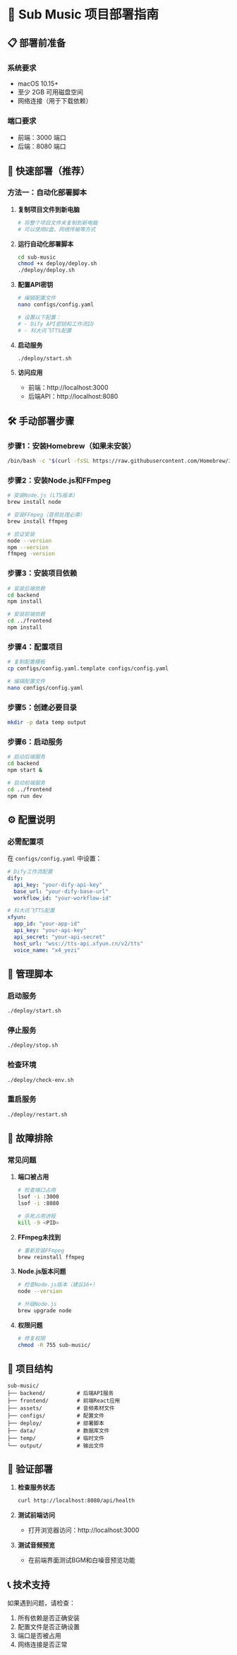 # 🎵 Sub Music 项目部署指南

## 📋 部署前准备

### 系统要求
- macOS 10.15+ 
- 至少 2GB 可用磁盘空间
- 网络连接（用于下载依赖）

### 端口要求
- 前端：3000 端口
- 后端：8080 端口

## 🚀 快速部署（推荐）

### 方法一：自动化部署脚本

1. **复制项目文件到新电脑**
   ```bash
   # 将整个项目文件夹复制到新电脑
   # 可以使用U盘、网络传输等方式
   ```

2. **运行自动化部署脚本**
   ```bash
   cd sub-music
   chmod +x deploy/deploy.sh
   ./deploy/deploy.sh
   ```

3. **配置API密钥**
   ```bash
   # 编辑配置文件
   nano configs/config.yaml
   
   # 设置以下配置：
   # - Dify API密钥和工作流ID
   # - 科大讯飞TTS配置
   ```

4. **启动服务**
   ```bash
   ./deploy/start.sh
   ```

5. **访问应用**
   - 前端：http://localhost:3000
   - 后端API：http://localhost:8080

## 🛠️ 手动部署步骤

### 步骤1：安装Homebrew（如果未安装）
```bash
/bin/bash -c "$(curl -fsSL https://raw.githubusercontent.com/Homebrew/install/HEAD/install.sh)"
```

### 步骤2：安装Node.js和FFmpeg
```bash
# 安装Node.js (LTS版本)
brew install node

# 安装FFmpeg（音频处理必需）
brew install ffmpeg

# 验证安装
node --version
npm --version
ffmpeg -version
```

### 步骤3：安装项目依赖
```bash
# 安装后端依赖
cd backend
npm install

# 安装前端依赖
cd ../frontend
npm install
```

### 步骤4：配置项目
```bash
# 复制配置模板
cp configs/config.yaml.template configs/config.yaml

# 编辑配置文件
nano configs/config.yaml
```

### 步骤5：创建必要目录
```bash
mkdir -p data temp output
```

### 步骤6：启动服务
```bash
# 启动后端服务
cd backend
npm start &

# 启动前端服务
cd ../frontend
npm run dev
```

## ⚙️ 配置说明

### 必需配置项
在 `configs/config.yaml` 中设置：

```yaml
# Dify工作流配置
dify:
  api_key: "your-dify-api-key"
  base_url: "your-dify-base-url"
  workflow_id: "your-workflow-id"

# 科大讯飞TTS配置
xfyun:
  app_id: "your-app-id"
  api_key: "your-api-key"
  api_secret: "your-api-secret"
  host_url: "wss://tts-api.xfyun.cn/v2/tts"
  voice_name: "x4_yezi"
```

## 🔧 管理脚本

### 启动服务
```bash
./deploy/start.sh
```

### 停止服务
```bash
./deploy/stop.sh
```

### 检查环境
```bash
./deploy/check-env.sh
```

### 重启服务
```bash
./deploy/restart.sh
```

## 🐛 故障排除

### 常见问题

1. **端口被占用**
   ```bash
   # 检查端口占用
   lsof -i :3000
   lsof -i :8080
   
   # 杀死占用进程
   kill -9 <PID>
   ```

2. **FFmpeg未找到**
   ```bash
   # 重新安装FFmpeg
   brew reinstall ffmpeg
   ```

3. **Node.js版本问题**
   ```bash
   # 检查Node.js版本（建议16+）
   node --version
   
   # 升级Node.js
   brew upgrade node
   ```

4. **权限问题**
   ```bash
   # 修复权限
   chmod -R 755 sub-music/
   ```

## 📁 项目结构
```
sub-music/
├── backend/          # 后端API服务
├── frontend/         # 前端React应用
├── assets/           # 音频素材文件
├── configs/          # 配置文件
├── deploy/           # 部署脚本
├── data/             # 数据库文件
├── temp/             # 临时文件
└── output/           # 输出文件
```

## 🎯 验证部署

1. **检查服务状态**
   ```bash
   curl http://localhost:8080/api/health
   ```

2. **测试前端访问**
   - 打开浏览器访问：http://localhost:3000

3. **测试音频预览**
   - 在前端界面测试BGM和白噪音预览功能

## 📞 技术支持

如果遇到问题，请检查：
1. 所有依赖是否正确安装
2. 配置文件是否正确设置
3. 端口是否被占用
4. 网络连接是否正常
